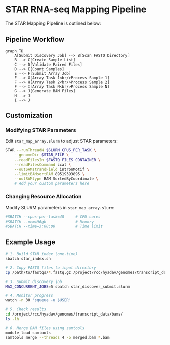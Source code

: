 # STAR RNA-seq Mapping Pipeline

The STAR Mapping Pipeline is outlined below:

## Pipeline Workflow

```mermaid
graph TD
    A[Submit Discovery Job] --> B[Scan FASTQ Directory]
    B --> C[Create Sample List]
    C --> D[Validate Paired Files]
    D --> E[Count Samples]
    E --> F[Submit Array Job]
    F --> G[Array Task 1<br/>Process Sample 1]
    F --> H[Array Task 2<br/>Process Sample 2]
    F --> I[Array Task N<br/>Process Sample N]
    G --> J[Generate BAM Files]
    H --> J
    I --> J
```

## Customization

### Modifying STAR Parameters
Edit `star_map_array.slurm` to adjust STAR parameters:
```bash
STAR --runThreadN $SLURM_CPUS_PER_TASK \
    --genomeDir $STAR_FILE \
    --readFilesIn $FASTQ_FILES_CONTAINER \
    --readFilesCommand zcat \
    --outSAMstrandField intronMotif \
    --limitBAMsortRAM 89519393895 \
    --outSAMtype BAM SortedByCoordinate \
    # Add your custom parameters here
```

### Changing Resource Allocation
Modify SLURM parameters in `star_map_array.slurm`:
```bash
#SBATCH --cpus-per-task=48     # CPU cores
#SBATCH --mem=96gb             # Memory
#SBATCH --time=3:00:00         # Time limit
```

## Example Usage

```bash
# 1. Build STAR index (one-time)
sbatch star_index.sh

# 2. Copy FASTQ files to input directory
cp /path/to/fastqs/*.fastq.gz /project/rcc/hyadav/genomes/transcript_data/fastqs/

# 3. Submit discovery job
MAX_CONCURRENT_JOBS=5 sbatch star_discover_submit.slurm

# 4. Monitor progress
watch -n 30 'squeue -u $USER'

# 5. Check results
cd /project/rcc/hyadav/genomes/transcript_data/bams/
ls -lh 

# 6. Merge BAM files using samtools
module load samtools
samtools merge --threads 4 -o merged.bam *.bam
```

